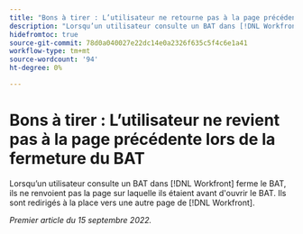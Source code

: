 ```yaml
---
title: "Bons à tirer : L’utilisateur ne retourne pas à la page précédente lors de la fermeture du BAT"
description: "Lorsqu’un utilisateur consulte un BAT dans [!DNL Workfront] ferme le BAT, ils ne renvoient pas la page sur laquelle ils étaient avant d'ouvrir le BAT. Ils sont redirigés à la place vers une autre page de [!DNL Workfront]. "
hidefromtoc: true
source-git-commit: 78d0a040027e22dc14e0a2326f635c5f4c6e1a41
workflow-type: tm+mt
source-wordcount: '94'
ht-degree: 0%

---
```



# Bons à tirer : L’utilisateur ne revient pas à la page précédente lors de la fermeture du BAT

<!--This is on the WF page as well as the WFP page-->

Lorsqu’un utilisateur consulte un BAT dans [!DNL Workfront] ferme le BAT, ils ne renvoient pas la page sur laquelle ils étaient avant d&#39;ouvrir le BAT. Ils sont redirigés à la place vers une autre page de [!DNL Workfront].

_Premier article du 15 septembre 2022._

